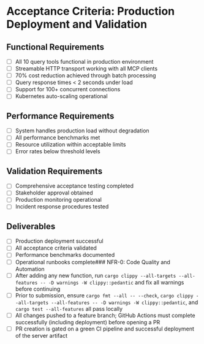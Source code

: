 # Acceptance Criteria: Production Deployment and Validation

## Functional Requirements
- [ ] All 10 query tools functional in production environment
- [ ] Streamable HTTP transport working with all MCP clients
- [ ] 70% cost reduction achieved through batch processing
- [ ] Query response times < 2 seconds under load
- [ ] Support for 100+ concurrent connections
- [ ] Kubernetes auto-scaling operational

## Performance Requirements
- [ ] System handles production load without degradation
- [ ] All performance benchmarks met
- [ ] Resource utilization within acceptable limits
- [ ] Error rates below threshold levels

## Validation Requirements
- [ ] Comprehensive acceptance testing completed
- [ ] Stakeholder approval obtained
- [ ] Production monitoring operational
- [ ] Incident response procedures tested

## Deliverables
- [ ] Production deployment successful
- [ ] All acceptance criteria validated
- [ ] Performance benchmarks documented
- [ ] Operational runbooks complete### NFR-0: Code Quality and Automation
- [ ] After adding any new function, run `cargo clippy --all-targets --all-features -- -D warnings -W clippy::pedantic` and fix all warnings before continuing
- [ ] Prior to submission, ensure `cargo fmt --all -- --check`, `cargo clippy --all-targets --all-features -- -D warnings -W clippy::pedantic`, and `cargo test --all-features` all pass locally
- [ ] All changes pushed to a feature branch; GitHub Actions must complete successfully (including deployment) before opening a PR
- [ ] PR creation is gated on a green CI pipeline and successful deployment of the server artifact
